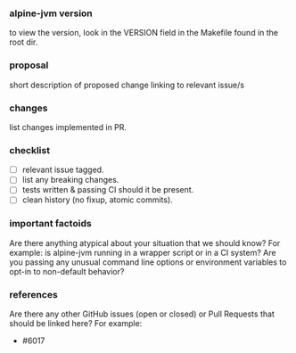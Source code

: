 ### alpine-jvm version
to view the version, look in the VERSION field in the Makefile found in the root dir.

### proposal
short description of proposed change linking to relevant issue/s

### changes
list changes implemented in PR.

### checklist
- [ ] relevant issue tagged.
- [ ] list any breaking changes.
- [ ] tests written & passing CI should it be present.
- [ ] clean history (no fixup, atomic commits).

### important factoids
Are there anything atypical about your situation that we should know? For example: is alpine-jvm running in a wrapper script or in a CI system? Are you passing any unusual command line options or environment variables to opt-in to non-default behavior?

### references
Are there any other GitHub issues (open or closed) or Pull Requests that should be linked here? For example:
- #6017

